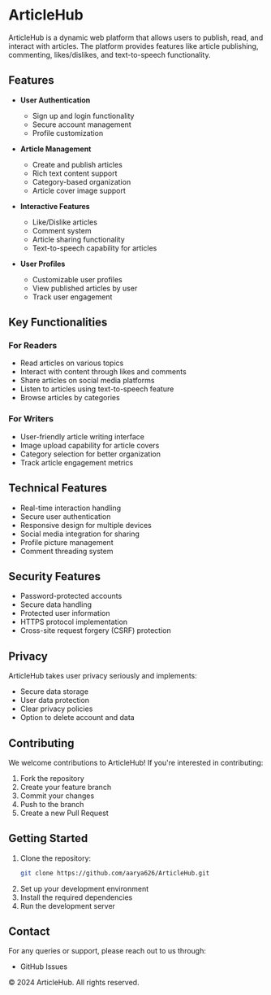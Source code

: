 # ArticleHub

ArticleHub is a dynamic web platform that allows users to publish, read, and interact with articles. The platform provides features like article publishing, commenting, likes/dislikes, and text-to-speech functionality.

## Features

- **User Authentication**
  - Sign up and login functionality
  - Secure account management
  - Profile customization

- **Article Management**
  - Create and publish articles
  - Rich text content support
  - Category-based organization
  - Article cover image support

- **Interactive Features**
  - Like/Dislike articles
  - Comment system
  - Article sharing functionality
  - Text-to-speech capability for articles

- **User Profiles**
  - Customizable user profiles
  - View published articles by user
  - Track user engagement

## Key Functionalities

### For Readers
- Read articles on various topics
- Interact with content through likes and comments
- Share articles on social media platforms
- Listen to articles using text-to-speech feature
- Browse articles by categories

### For Writers
- User-friendly article writing interface
- Image upload capability for article covers
- Category selection for better organization
- Track article engagement metrics

## Technical Features

- Real-time interaction handling
- Secure user authentication
- Responsive design for multiple devices
- Social media integration for sharing
- Profile picture management
- Comment threading system

## Security Features

- Password-protected accounts
- Secure data handling
- Protected user information
- HTTPS protocol implementation
- Cross-site request forgery (CSRF) protection

## Privacy

ArticleHub takes user privacy seriously and implements:
- Secure data storage
- User data protection
- Clear privacy policies
- Option to delete account and data

## Contributing

We welcome contributions to ArticleHub! If you're interested in contributing:
1. Fork the repository
2. Create your feature branch
3. Commit your changes
4. Push to the branch
5. Create a new Pull Request

## Getting Started

1. Clone the repository:
   ```bash
   git clone https://github.com/aarya626/ArticleHub.git
   ```
2. Set up your development environment
3. Install the required dependencies
4. Run the development server

## Contact

For any queries or support, please reach out to us through:
- GitHub Issues

© 2024 ArticleHub. All rights reserved.

